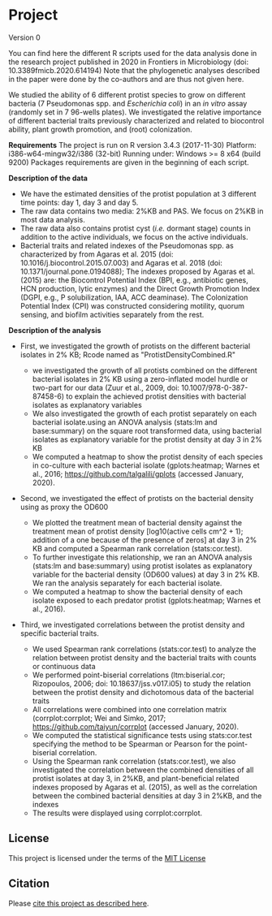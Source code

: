 # Project

Version 0

You can find here the different R scripts used for the data analysis done in the research project published in 2020 in Frontiers in Microbiology (doi: 10.3389fmicb.2020.614194)
Note that the phylogenetic analyses described in the paper were done by the co-authors and are thus not given here.

We studied the ability of 6 different protist species to grow on different bacteria (7 Pseudomonas spp. and *Escherichia coli*) in an *in vitro* assay (randomly set in 7 96-wells plates). We investigated the relative importance of different bacterial traits previously characterized and related to biocontrol ability, plant growth promotion, and (root) colonization.

**Requirements**
The project is run on R version 3.4.3 (2017-11-30)
Platform: i386-w64-mingw32/i386 (32-bit)
Running under: Windows >= 8 x64 (build 9200)
Packages requirements are given in the beginning of each script.

**Description of the data**

* We have the estimated densities of the protist population at 3 different time points: day 1, day 3 and day 5.
* The raw data contains two media: 2%KB and PAS. We focus on 2%KB in most data analysis.
* The raw data also contains protist cyst (*i.e.* dormant stage) counts in addition to the active individuals, we focus on the active individuals.
* Bacterial traits and related indexes of the Pseudomonas spp. as characterized by from Agaras et al. 2015 (doi: 10.1016/j.biocontrol.2015.07.003) and Agaras et al.   2018 (doi: 10.1371/journal.pone.0194088); The indexes proposed by Agaras et al. (2015) are: the Biocontrol Potential Index (BPI, e.g., antibiotic genes, HCN         production, lytic enzymes) and the Direct Growth Promotion Index (DGPI, e.g., P solubilization, IAA, ACC deaminase). The Colonization Potential Index (CPI) was     constructed considering motility, quorum sensing, and biofilm activities separately from the rest.
  
**Description of the analysis**
* First, we investigated the growth of protists on the different bacterial isolates in 2% KB;   Rcode named as "ProtistDensityCombined.R"
    *   we investigated the growth of all protists combined on the different bacterial isolates in 2% KB using a zero-inflated model hurdle or two-part for our             data (Zuur et al., 2009, doi: 10.1007/978-0-387-87458-6) to explain the achieved protist densities with bacterial isolates as explanatory variables 
    *   We also investigated the growth of each protist separately on each bacterial isolate.using an ANOVA analysis (stats:lm and base:summary) on the square               root transformed data, using bacterial isolates as explanatory variable for the protist density at day 3 in 2% KB
    *   We computed a heatmap to show the protist density of each species in co-culture with each bacterial isolate (gplots:heatmap; Warnes et al., 2016;                   https://github.com/talgalili/gplots (accessed January, 2020).

* Second, we investigated the effect of protists on the bacterial density using as proxy the OD600
    *   We plotted the treatment mean of bacterial density against the treatment mean of protist density [log10(active cells cm^2 + 1); addition of a one because
        of the presence of zeros] at day 3 in 2% KB and computed a Spearman rank correlation (stats:cor.test).
    *   To further investigate this relationship, we ran an ANOVA analysis (stats:lm and base:summary) using protist isolates as explanatory variable for
        the bacterial density (OD600 values) at day 3 in 2% KB. We ran the analysis separately for each bacterial isolate. 
    *   We computed a heatmap to show the bacterial density of each isolate exposed to each predator protist (gplots:heatmap; Warnes et al., 2016).

* Third, we investigated correlations between the protist density and specific bacterial traits.
    *   We used Spearman rank correlations (stats:cor.test) to analyze the relation between protist density and the bacterial traits with counts or continuous data
    *   We performed point-biserial correlations (ltm:biserial.cor; Rizopoulos, 2006; doi: 10.18637/jss.v017.i05) to study the relation between the protist density         and dichotomous data of the bacterial traits
    *   All correlations were combined into one correlation matrix (corrplot:corrplot; Wei and Simko, 2017; https://github.com/taiyun/corrplot (accessed January,           2020).
    *   We computed the statistical significance tests using stats:cor.test specifying the method to be Spearman or Pearson for the point-biserial correlation.
    *   Using the Spearman rank correlation (stats:cor.test), we also investigated the correlation between the combined densities of all protist isolates at day 3,         in 2%KB, and plant-beneficial related indexes proposed by Agaras et al. (2015), as well as the correlation between the combined bacterial densities at day 3         in 2%KB, and the indexes
    *   The results were displayed using corrplot:corrplot.


## License

This project is licensed under the terms of the [MIT License](/LICENSE.md)

## Citation

Please [cite this project as described here](/CITATION.md).
